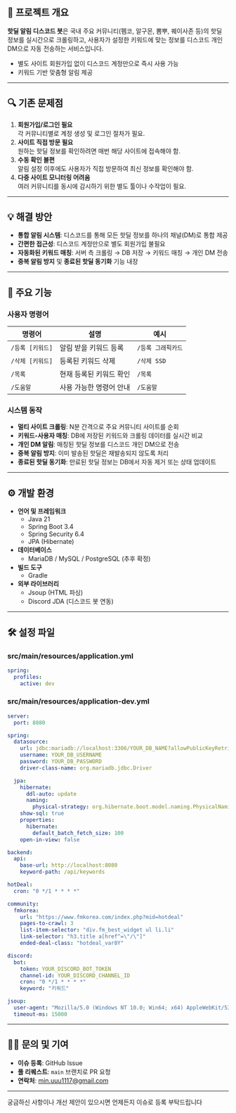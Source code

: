 ## 📖 프로젝트 개요

**핫딜 알림 디스코드 봇**은 국내 주요 커뮤니티(펨코, 알구몬, 뽐뿌, 퀘이사존 등)의 핫딜 정보를 실시간으로 크롤링하고, 사용자가 설정한 키워드에 맞는 정보를 디스코드 개인 DM으로 자동 전송하는 서비스입니다.

- 별도 사이트 회원가입 없이 디스코드 계정만으로 즉시 사용 가능
- 키워드 기반 맞춤형 알림 제공

---

## 🔍 기존 문제점

1. **회원가입/로그인 필요**\
   각 커뮤니티별로 계정 생성 및 로그인 절차가 필요.
2. **사이트 직접 방문 필요**\
   원하는 핫딜 정보를 확인하려면 매번 해당 사이트에 접속해야 함.
3. **수동 확인 불편**\
   알림 설정 이후에도 사용자가 직접 방문하여 최신 정보를 확인해야 함.
4. **다중 사이트 모니터링 어려움**\
   여러 커뮤니티를 동시에 감시하기 위한 별도 툴이나 수작업이 필요.

---

## 💡 해결 방안

- **통합 알림 시스템**: 디스코드를 통해 모든 핫딜 정보를 하나의 채널(DM)로 통합 제공
- **간편한 접근성**: 디스코드 계정만으로 별도 회원가입 불필요
- **자동화된 키워드 매칭**: 서버 측 크롤링 → DB 저장 → 키워드 매칭 → 개인 DM 전송
- **중복 알림 방지** 및 **종료된 핫딜 동기화** 기능 내장

---

## 📝 주요 기능

### 사용자 명령어

| 명령어         | 설명            | 예시          |
| ----------- | ------------- | ----------- |
| `/등록 [키워드]` | 알림 받을 키워드 등록  | `/등록 그래픽카드` |
| `/삭제 [키워드]` | 등록된 키워드 삭제    | `/삭제 SSD`   |
| `/목록`       | 현재 등록된 키워드 확인 | `/목록`       |
| `/도움말`      | 사용 가능한 명령어 안내 | `/도움말`      |

### 시스템 동작

- **멀티 사이트 크롤링**: N분 간격으로 주요 커뮤니티 사이트를 순회
- **키워드-사용자 매칭**: DB에 저장된 키워드와 크롤링 데이터를 실시간 비교
- **개인 DM 알림**: 매칭된 핫딜 정보를 디스코드 개인 DM으로 전송
- **중복 알림 방지**: 이미 발송된 핫딜은 재발송되지 않도록 처리
- **종료된 핫딜 동기화**: 만료된 핫딜 정보는 DB에서 자동 제거 또는 상태 업데이트

---

## ⚙️ 개발 환경

- **언어 및 프레임워크**
    - Java 21
    - Spring Boot 3.4
    - Spring Security 6.4
    - JPA (Hibernate)
- **데이터베이스**
    - MariaDB / MySQL / PostgreSQL (추후 확정)
- **빌드 도구**
    - Gradle
- **외부 라이브러리**
    - Jsoup (HTML 파싱)
    - Discord JDA (디스코드 봇 연동)

---

## 🛠️ 설정 파일

### src/main/resources/application.yml

```yaml
spring:
  profiles:
    active: dev
```

### src/main/resources/application-dev.yml

```yaml
server:
  port: 8080

spring:
  datasource:
    url: jdbc:mariadb://localhost:3306/YOUR_DB_NAME?allowPublicKeyRetrieval=true
    username: YOUR_DB_USERNAME
    password: YOUR_DB_PASSWORD
    driver-class-name: org.mariadb.jdbc.Driver

  jpa:
    hibernate:
      ddl-auto: update
      naming:
        physical-strategy: org.hibernate.boot.model.naming.PhysicalNamingStrategyStandardImpl
    show-sql: true
    properties:
      hibernate:
        default_batch_fetch_size: 100
    open-in-view: false

backend:
  api:
    base-url: http://localhost:8080
    keyword-path: /api/keywords

hotDeal:
  cron: "0 */1 * * * *"

community:
  fmkorea:
    url: "https://www.fmkorea.com/index.php?mid=hotdeal"
    pages-to-crawl: 3
    list-item-selector: "div.fm_best_widget ul li.li"
    link-selector: "h3.title a[href^=\"/\"]"
    ended-deal-class: "hotdeal_var8Y"

discord:
  bot:
    token: YOUR_DISCORD_BOT_TOKEN
    channel-id: YOUR_DISCORD_CHANNEL_ID
    cron: "0 */1 * * * *"
    keyword: "키워드"

jsoup:
  user-agent: "Mozilla/5.0 (Windows NT 10.0; Win64; x64) AppleWebKit/537.36 (KHTML, like Gecko) Chrome/91.0.4472.124 Safari/537.36"
  timeout-ms: 15000
```

---

## 🙋‍♂️ 문의 및 기여

- **이슈 등록**: GitHub Issue
- **풀 리퀘스트**: `main` 브랜치로 PR 요청
- **연락처**: [min.uuu1117@gmail.com](mailto\:min.uuu1117@gmail.com)

---

궁금하신 사항이나 개선 제안이 있으시면 언제든지 이슈로 등록 부탁드립니다



